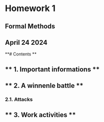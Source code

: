 # Homework 1
## Formal Methods
## April 24 2024

**#  Contents **
## ** 1. Important informations **
## ** 2. A winnenle battle **
### 2.1. Attacks
## ** 3. Work activities **
